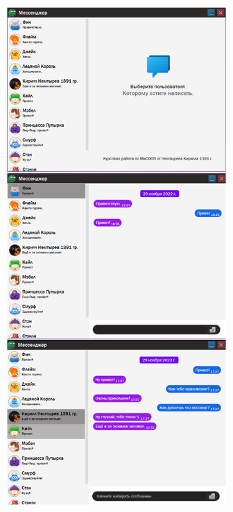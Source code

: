 ![Image alt](https://github.com/KirillNemtyrev/course/raw/main/screens/1.png)
![Image alt](https://github.com/KirillNemtyrev/course/raw/main/screens/2.png)
![Image alt](https://github.com/KirillNemtyrev/course/raw/main/screens/3.png)